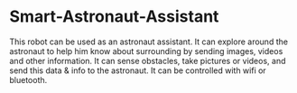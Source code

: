 # Smart-Astronaut-Assistant
 This robot can be used as an astronaut assistant. It can explore around the astronaut to help him know about surrounding by sending images, videos and other information. It can sense obstacles, take pictures or videos,  and send this data &amp; info to the astronaut. It can be controlled with wifi or bluetooth.
